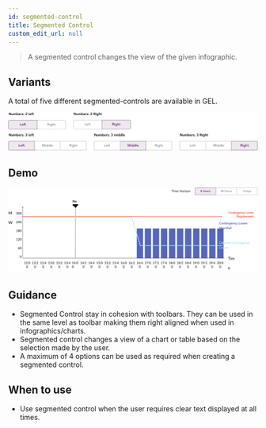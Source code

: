 ```yaml
---
id: segmented-control
title: Segmented Control
custom_edit_url: null
---
```


> A segmented control changes the view of the given infographic.

## Variants

A total of five different segmented-controls are available in GEL.

![Segmented control types](img/segmented-control-types.png)

## Demo

![segmented-control demo](img/segmented-control-demo.png)

## Guidance

* Segmented Control stay in cohesion with toolbars. They can be used in the same level as toolbar making them right aligned when used in infographics/charts.
* Segmented control changes a view of a chart or table based on the selection made by the user.
* A maximum of 4 options can be used as required when creating a segmented control.

## When to use

* Use segmented control when the user requires clear text displayed at all times.
